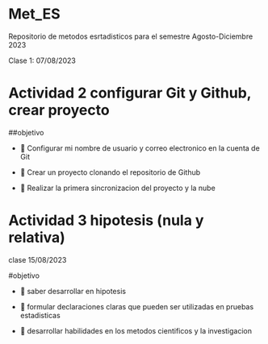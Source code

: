 # Met_ES
Repositorio de metodos esrtadisticos para el semestre Agosto-Diciembre 2023

Clase 1: 07/08/2023

# Actividad 2 configurar Git y Github, crear proyecto

##objetivo

+ :dart: Configurar mi nombre  de usuario y correo electronico en la cuenta de Git

+ :dart: Crear un proyecto clonando el repositorio de Github

+ :dart: Realizar la primera sincronizacion  del proyecto y la nube


# Actividad 3 hipotesis (nula y relativa)
clase 15/08/2023

 #objetivo
+ :dart: saber desarrollar en hipotesis 
 
+ :dart: formular declaraciones claras que pueden ser utilizadas en pruebas estadisticas 
 
+ :dart: desarrollar habilidades en los metodos cientificos y la investigacion 